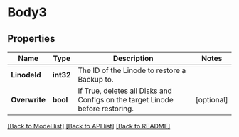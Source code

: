 # Body3

## Properties
Name | Type | Description | Notes
------------ | ------------- | ------------- | -------------
**LinodeId** | **int32** | The ID of the Linode to restore a Backup to.  | 
**Overwrite** | **bool** | If True, deletes all Disks and Configs on the target Linode before restoring.  | [optional] 

[[Back to Model list]](../README.md#documentation-for-models) [[Back to API list]](../README.md#documentation-for-api-endpoints) [[Back to README]](../README.md)


